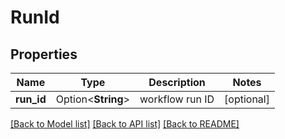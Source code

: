 # RunId

## Properties

Name | Type | Description | Notes
------------ | ------------- | ------------- | -------------
**run_id** | Option<**String**> | workflow run ID | [optional]

[[Back to Model list]](../README.md#documentation-for-models) [[Back to API list]](../README.md#documentation-for-api-endpoints) [[Back to README]](../README.md)


